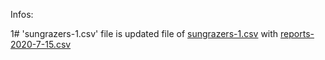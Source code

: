 Infos:

1# 'sungrazers-1.csv' file is updated file of [sungrazers-1.csv](https://github.com/mbiesiad/soho-comet-discoverers/blob/develop/SOHO/summary/sungrazers-1.csv) with [reports-2020-7-15.csv](https://github.com/mbiesiad/nasa-comets/blob/master/since-2016/2020/drafts/reports-2020-7-15.csv)
